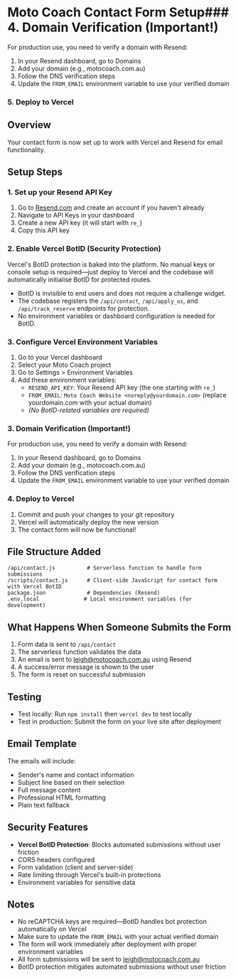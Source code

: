 # Moto Coach Contact Form Setup### 4. Domain Verification (Important!)
For production use, you need to verify a domain with Resend:
1. In your Resend dashboard, go to Domains
2. Add your domain (e.g., motocoach.com.au)
3. Follow the DNS verification steps
4. Update the `FROM_EMAIL` environment variable to use your verified domain

### 5. Deploy to Vercel
## Overview
Your contact form is now set up to work with Vercel and Resend for email functionality.

## Setup Steps

### 1. Set up your Resend API Key
1. Go to [Resend.com](https://resend.com) and create an account if you haven't already
2. Navigate to API Keys in your dashboard
3. Create a new API key (it will start with `re_`)
4. Copy this API key

### 2. Enable Vercel BotID (Security Protection)
Vercel's BotID protection is baked into the platform. No manual keys or console setup is required—just deploy to Vercel and the codebase will automatically initialise BotID for protected routes.

- BotID is invisible to end users and does not require a challenge widget.
- The codebase registers the `/api/contact`, `/api/apply_us`, and `/api/track_reserve` endpoints for protection.
- No environment variables or dashboard configuration is needed for BotID.

### 3. Configure Vercel Environment Variables
1. Go to your Vercel dashboard
2. Select your Moto Coach project
3. Go to Settings > Environment Variables
4. Add these environment variables:
   - `RESEND_API_KEY`: Your Resend API key (the one starting with `re_`)
   - `FROM_EMAIL`: `Moto Coach Website <noreply@yourdomain.com>` (replace yourdomain.com with your actual domain)
   - *(No BotID-related variables are required)*

### 3. Domain Verification (Important!)
For production use, you need to verify a domain with Resend:
1. In your Resend dashboard, go to Domains
2. Add your domain (e.g., motocoach.com.au)
3. Follow the DNS verification steps
4. Update the `FROM_EMAIL` environment variable to use your verified domain

### 4. Deploy to Vercel
1. Commit and push your changes to your git repository
2. Vercel will automatically deploy the new version
3. The contact form will now be functional!

## File Structure Added
```
/api/contact.js          # Serverless function to handle form submissions
/scripts/contact.js      # Client-side JavaScript for contact form with Vercel BotID
package.json             # Dependencies (Resend)
.env.local              # Local environment variables (for development)
```

## What Happens When Someone Submits the Form
1. Form data is sent to `/api/contact`
2. The serverless function validates the data
3. An email is sent to leigh@motocoach.com.au using Resend
4. A success/error message is shown to the user
5. The form is reset on successful submission

## Testing
- Test locally: Run `npm install` then `vercel dev` to test locally
- Test in production: Submit the form on your live site after deployment

## Email Template
The emails will include:
- Sender's name and contact information
- Subject line based on their selection
- Full message content
- Professional HTML formatting
- Plain text fallback

## Security Features
- **Vercel BotID Protection**: Blocks automated submissions without user friction
- CORS headers configured
- Form validation (client and server-side)
- Rate limiting through Vercel's built-in protections
- Environment variables for sensitive data

## Notes
- No reCAPTCHA keys are required—BotID handles bot protection automatically on Vercel
- Make sure to update the `FROM_EMAIL` with your actual verified domain
- The form will work immediately after deployment with proper environment variables
- All form submissions will be sent to leigh@motocoach.com.au
- BotID protection mitigates automated submissions without user friction
